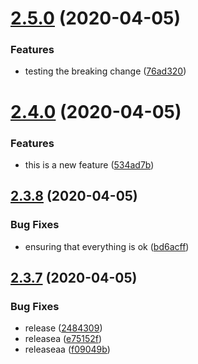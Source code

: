 # [2.5.0](https://github.com/mohamedalaa33/nodejs-hello-world/compare/v2.4.0...v2.5.0) (2020-04-05)


### Features

* testing the breaking change ([76ad320](https://github.com/mohamedalaa33/nodejs-hello-world/commit/76ad3200ad7e2767626278234cc01413f6a6718f))

# [2.4.0](https://github.com/mohamedalaa33/nodejs-hello-world/compare/v2.3.8...v2.4.0) (2020-04-05)


### Features

* this is a new feature ([534ad7b](https://github.com/mohamedalaa33/nodejs-hello-world/commit/534ad7b9fe99774755f79b5e34f1111cc2ebc4d2))

## [2.3.8](https://github.com/mohamedalaa33/nodejs-hello-world/compare/v2.3.7...v2.3.8) (2020-04-05)


### Bug Fixes

* ensuring that everything is ok ([bd6acff](https://github.com/mohamedalaa33/nodejs-hello-world/commit/bd6acffb3e77333b23b8c5f8d8a1c389ca80713f))

## [2.3.7](https://github.com/mohamedalaa33/nodejs-hello-world/compare/v2.3.6...v2.3.7) (2020-04-05)


### Bug Fixes

* release ([2484309](https://github.com/mohamedalaa33/nodejs-hello-world/commit/2484309d44edcb5092753428172cf2f540d63c28))
* releasea ([e75152f](https://github.com/mohamedalaa33/nodejs-hello-world/commit/e75152f33613d136f3f17ff577d92ec8438e7daf))
* releaseaa ([f09049b](https://github.com/mohamedalaa33/nodejs-hello-world/commit/f09049b0597790f1544bbc763b652bb00cbe14c0))
